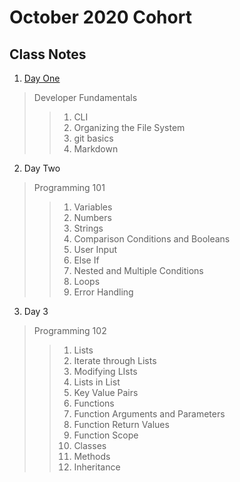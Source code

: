 # **October 2020 Cohort**
>
>
## Class Notes
>
>

1. [Day One](https://github.com/crystalatk/Digital-Crafts-Classes/tree/master/1-commandline "the notes for day 1") 
> Developer Fundamentals
>>1. CLI
>>2. Organizing the File System
>>3. git basics
>>4. Markdown
2. Day Two
> Programming 101
>>1. Variables
>>2. Numbers
>>3. Strings
>>4. Comparison Conditions and Booleans
>>5. User Input
>>6. Else If
>>7. Nested and Multiple Conditions
>>8. Loops
>>9. Error Handling
3. Day 3
>Programming 102
>>1. Lists
>>2. Iterate through Lists
>>3. Modifying LIsts
>>4. Lists in List
>>5. Key Value Pairs
>>6. Functions
>>7. Function Arguments and Parameters
>>8. Function Return Values
>>9. Function Scope
>>10. Classes
>>11. Methods
>>12. Inheritance
